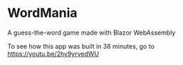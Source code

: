 # WordMania
A guess-the-word game made with Blazor WebAssembly

To see how this app was built in 38 minutes, go to https://youtu.be/2hy9yrvedWU

